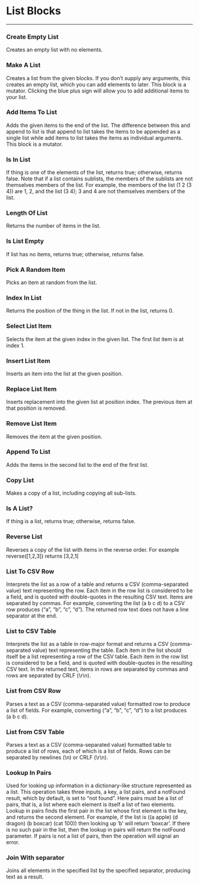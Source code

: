 # List Blocks

---

### Create Empty List

Creates an empty list with no elements.

### Make A List

Creates a list from the given blocks. If you don’t supply any arguments, this creates an empty list, which you can add elements to later. This block is a mutator. Clicking the blue plus sign will allow you to add additional items to your list.

### Add Items To List

Adds the given items to the end of the list. The difference between this and append to list is that append to list takes the items to be appended as a single list while add items to list takes the items as individual arguments. This block is a mutator.

### Is In List

If thing is one of the elements of the list, returns true; otherwise, returns false. Note that if a list contains sublists, the members of the sublists are not themselves members of the list. For example, the members of the list (1 2 (3 4)) are 1, 2, and the list (3 4); 3 and 4 are not themselves members of the list.

### Length Of List

Returns the number of items in the list.

### Is List Empty

If list has no items, returns true; otherwise, returns false.

### Pick A Random Item

Picks an item at random from the list.

### Index In List

Returns the position of the thing in the list. If not in the list, returns 0.

### Select List Item

Selects the item at the given index in the given list. The first list item is at index 1.

### Insert List Item

Inserts an item into the list at the given position.

### Replace List Item

Inserts replacement into the given list at position index. The previous item at that position is removed.

### Remove List Item

Removes the item at the given position.

### Append To List

Adds the items in the second list to the end of the first list.

### Copy List

Makes a copy of a list, including copying all sub-lists.

### Is A List?

If thing is a list, returns true; otherwise, returns false.

### Reverse List

Reverses a copy of the list with items in the reverse order. For example reverse([1,2,3]) returns [3,2,1]

### List To CSV Row

Interprets the list as a row of a table and returns a CSV (comma-separated value) text representing the row. Each item in the row list is considered to be a field, and is quoted with double-quotes in the resulting CSV text. Items are separated by commas. For example, converting the list (a b c d) to a CSV row produces (“a”, “b”, “c”, “d”). The returned row text does not have a line separator at the end.

### List to CSV Table

Interprets the list as a table in row-major format and returns a CSV (comma-separated value) text representing the table. Each item in the list should itself be a list representing a row of the CSV table. Each item in the row list is considered to be a field, and is quoted with double-quotes in the resulting CSV text. In the returned text, items in rows are separated by commas and rows are separated by CRLF (\r\n).

### List from CSV Row

Parses a text as a CSV (comma-separated value) formatted row to produce a list of fields. For example, converting (“a”, “b”, “c”, “d”) to a list produces (a b c d).

### List from CSV Table

Parses a text as a CSV (comma-separated value) formatted table to produce a list of rows, each of which is a list of fields. Rows can be separated by newlines (\n) or CRLF (\r\n).

### Lookup In Pairs

Used for looking up information in a dictionary-like structure represented as a list. This operation takes three inputs, a key, a list pairs, and a notFound result, which by default, is set to “not found”. Here pairs must be a list of pairs, that is, a list where each element is itself a list of two elements. Lookup in pairs finds the first pair in the list whose first element is the key, and returns the second element. For example, if the list is ((a apple) (d dragon) (b boxcar) (cat 100)) then looking up ‘b’ will return ‘boxcar’. If there is no such pair in the list, then the lookup in pairs will return the notFound parameter. If pairs is not a list of pairs, then the operation will signal an error.

### Join With separator

Joins all elements in the specified list by the specified separator, producing text as a result.